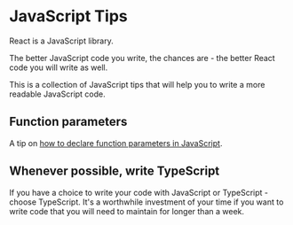 # JavaScript Tips

React is a JavaScript library.

The better JavaScript code you write, the chances are - the better React code you will write as well.

This is a collection of JavaScript tips that will help you to write a more readable JavaScript code.

## Function parameters

A tip on [how to declare function parameters in JavaScript](/function-parameters-in-javascript).

## Whenever possible, write TypeScript

If you have a choice to write your code with JavaScript or TypeScript - choose TypeScript. It's a worthwhile investment of your time if you want to write code that you will need to maintain for longer than a week.
